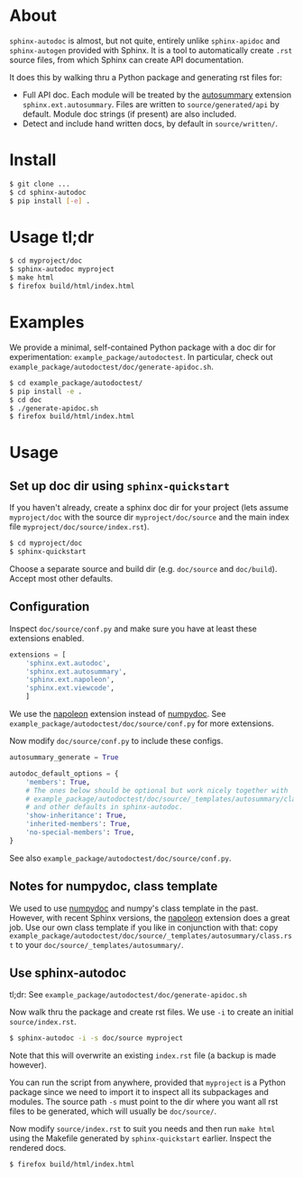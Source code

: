 About
=====

`sphinx-autodoc` is almost, but not quite, entirely unlike `sphinx-apidoc` and
`sphinx-autogen` provided with Sphinx. It is a tool to automatically
create `.rst` source files, from which Sphinx can create API
documentation.

It does this by walking thru a Python package and generating rst files
for:

* Full API doc. Each module will be treated by the [autosummary]
  extension `sphinx.ext.autosummary`. Files are written to
  `source/generated/api` by default. Module doc strings (if present) are also
  included.
* Detect and include hand written docs, by default in `source/written/`.

Install
=======

```sh
$ git clone ...
$ cd sphinx-autodoc
$ pip install [-e] .
```

Usage tl;dr
===========

```sh
$ cd myproject/doc
$ sphinx-autodoc myproject
$ make html
$ firefox build/html/index.html
```

Examples
========

We provide a minimal, self-contained Python package with a doc dir for
experimentation: `example_package/autodoctest`. In particular, check out
`example_package/autodoctest/doc/generate-apidoc.sh`.

```sh
$ cd example_package/autodoctest/
$ pip install -e .
$ cd doc
$ ./generate-apidoc.sh
$ firefox build/html/index.html
```

Usage
=====

Set up doc dir using `sphinx-quickstart`
----------------------------------------

If you haven't already, create a sphinx doc dir for your project (lets assume
`myproject/doc` with the source dir `myproject/doc/source` and the main index
file `myproject/doc/source/index.rst`).

```sh
$ cd myproject/doc
$ sphinx-quickstart
```

Choose a separate source and build dir (e.g. `doc/source` and
`doc/build`). Accept most other defaults.

Configuration
-------------

Inspect `doc/source/conf.py` and make sure you have at least these
extensions enabled.

```py
extensions = [
    'sphinx.ext.autodoc',
    'sphinx.ext.autosummary',
    'sphinx.ext.napoleon',
    'sphinx.ext.viewcode',
    ]
```

We use the [napoleon] extension instead of [numpydoc]. See
`example_package/autodoctest/doc/source/conf.py` for more extensions.

Now modify `doc/source/conf.py` to include these configs.

```py
autosummary_generate = True

autodoc_default_options = {
    'members': True,
    # The ones below should be optional but work nicely together with
    # example_package/autodoctest/doc/source/_templates/autosummary/class.rst
    # and other defaults in sphinx-autodoc.
    'show-inheritance': True,
    'inherited-members': True,
    'no-special-members': True,
}
```

See also `example_package/autodoctest/doc/source/conf.py`.


Notes for numpydoc, class template
----------------------------------

We used to use [numpydoc] and numpy's class template in the past. However, with
recent Sphinx versions, the [napoleon] extension does a great job. Use our own
class template if you like in conjunction with that: copy
`example_package/autodoctest/doc/source/_templates/autosummary/class.rst` to
your `doc/source/_templates/autosummary/`.

Use sphinx-autodoc
------------------

tl;dr: See `example_package/autodoctest/doc/generate-apidoc.sh`


Now walk thru the package and create rst files. We use `-i` to create an
initial `source/index.rst`.

```sh
$ sphinx-autodoc -i -s doc/source myproject
```

Note that this will overwrite an existing `index.rst` file (a backup is
made however).

You can run the script from anywhere, provided that `myproject` is a
Python package since we need to import it to inspect all its subpackages
and modules. The source path `-s` must point to the dir where you want
all rst files to be generated, which will usually be `doc/source/`.

Now modify `source/index.rst` to suit you needs and then run `make html`
using the Makefile generated by `sphinx-quickstart` earlier. Inspect the
rendered docs.

```sh
$ firefox build/html/index.html
```

[numpydoc]: https://numpydoc.readthedocs.io
[napoleon]: https://www.sphinx-doc.org/en/master/usage/extensions/napoleon.html
[autosummary]: https://www.sphinx-doc.org/en/master/usage/extensions/autosummary.html
